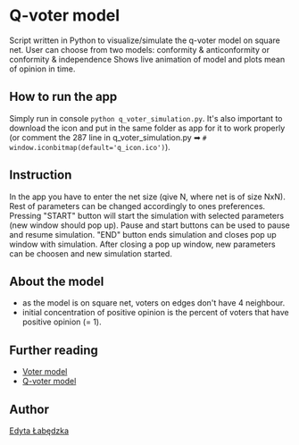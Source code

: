 # Q-voter model

Script written in Python to visualize/simulate the q-voter model on square net.
User can choose from two models: conformity & anticonformity or conformity & independence
Shows live animation of model and plots mean of opinion in time.

## How to run the app
Simply run in console `python q_voter_simulation.py`.
It's also important to download the icon and put in the same folder as app for it to work properly
(or comment the 287 line in q_voter_simulation.py ➡ `# window.iconbitmap(default='q_icon.ico')`).

## Instruction 
In the app you have to enter the net size (qive N, where net is of size NxN).
Rest of parameters can be changed accordingly to ones preferences.
Pressing "START" button will start the simulation with selected parameters (new window should pop up).
Pause and start buttons can be used to pause and resume simulation.
"END" button ends simulation and closes pop up window with simulation.
After closing a pop up window, new parameters can be choosen and new simulation started.

## About the model 
- as the model is on square net, voters on edges don't have 4 neighbour.
- initial concentration of positive opinion is the percent of voters that have positive opinion (= 1).

## Further reading 
- [Voter model](https://en.wikipedia.org/wiki/Voter_model)
- [Q-voter model](http://www.if.pwr.wroc.pl/~katarzynaweron/lectures/final-poster-MECO-38-d.pdf)

## Author
[Edyta Łabędzka](https://github.com/3dytalabedzka)